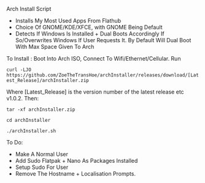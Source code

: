 Arch Install Script

- Installs My Most Used Apps From Flathub 
- Choice Of GNOME/KDE/XFCE, with GNOME Being Default
- Detects If Windows Is Installed + Dual Boots Accordingly If So/Overwrites Windows If User 	Requests It. By Default Will Dual Boot With Max Space Given To Arch 

To Install : 
Boot Into Arch ISO, Connect To Wifi/Ethernet/Cellular. 
Run 

`curl -LJO https://github.com/ZoeTheTransHoe/archInstaller/releases/download/[Latest_Release]/archInstaller.zip`

Where [Latest_Release] is the version number of the latest release etc v1.0.2. Then:

`tar -xf archInstaller.zip`

`cd archInstaller`

`./archInstaller.sh`

To Do: 
- Make A Normal User 
- Add Sudo Flatpak + Nano As Packages Installed 
- Setup Sudo For User
- Remove The Hostname + Localisation Prompts. 

